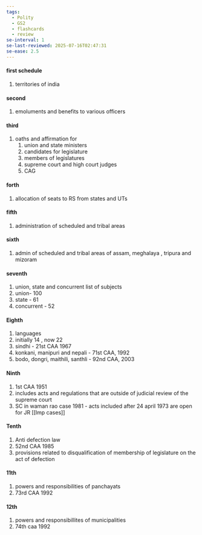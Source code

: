 ```yaml
---
tags:
  - Polity
  - GS2
  - flashcards
  - review
se-interval: 1
se-last-reviewed: 2025-07-16T02:47:31
se-ease: 2.5
---
```

#### first schedule 
1. territories of india
#### second 
1. emoluments and benefits to various officers
#### third
1. oaths and affirmation for
	1. union and state ministers
	2. candidates for legislature
	3. members of legislatures
	4. supreme court and high court judges
	5. CAG
#### forth
1. allocation of seats to RS from states and UTs
#### fifth
1. administration of scheduled and tribal areas
#### sixth
1. admin of scheduled and tribal areas of assam, meghalaya , tripura and mizoram
#### seventh
1. union, state and concurrent list of subjects
2. union- 100
3. state - 61
4. concurrent - 52
#### Eighth
1. languages 
2. initially 14 , now 22
3. sindhi - 21st CAA 1967
4. konkani, manipuri and nepali - 71st CAA, 1992
5. bodo, dongri, maithili, santhli - 92nd CAA, 2003
#### Ninth
1. 1st CAA 1951
2. includes acts and regulations that are outside of judicial review of the supreme court
3. SC in waman rao case 1981 - acts included after 24 april 1973 are open for JR [[Imp cases]]
#### Tenth
1. Anti defection law
2. 52nd CAA 1985
3. provisions related to disqualification of membership of legislature on the act of defection
#### 11th
1. powers and responsibilities of panchayats
2. 73rd CAA 1992
#### 12th
1. powers and responsibillites of municipalities
2. 74th caa 1992
